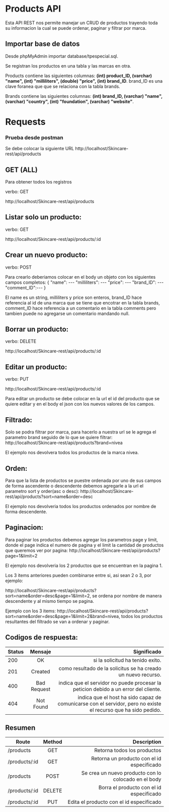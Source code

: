
# Products API
Esta API REST nos permite manejar un CRUD de productos trayendo toda su informacion la cual se puede ordenar, paginar y filtrar por marca.

## Importar base de datos
Desde phpMyAdmin importar database/tpespecial.sql.

Se registran los productos en una tabla y las marcas en otra.

Products contiene las siguientes columnas: **(int) product_ID, (varchar) "name", (int) "milliliters", (double) "price", (int) brand_ID**. brand_ID es una clave foranea que que se relaciona con la tabla brands.

Brands contiene las siguientes columnas: **(int) brand_ID, (varchar) "name", (varchar) "country", (int) "foundation", (varchar) "website"**. 



 
# Requests
### Prueba desde postman
Se debe colocar la siguiente URL http://localhost/Skincare-rest/api/products

## GET (ALL)
Para obtener todos los registros

verbo: GET

http://localhost/Skincare-rest/api/products

## Listar solo un producto:
verbo: GET

http://localhost/Skincare-rest/api/products/:id


## Crear un nuevo producto:
verbo: POST

Para crearlo deberiamos colocar en el body un objeto con los siguientes campos completos:
{
        "name": ---
        "milliliters": ---
        "price": ---
        "brand_ID": ---
        "comment_ID":---
}

El name es un string, milliliters y price son enteros, brand_ID hace referencia 
al id de una marca que se tiene que encotrar en la tabla brands, comment_ID
hace referencia a un comentario en la tabla comments pero tambien puede no agregarse
un comentario mandando null.


## Borrar un producto:
verbo: DELETE

http://localhost/Skincare-rest/api/products/:id

## Editar un producto:
verbo: PUT

http://localhost/Skincare-rest/api/products/:id

Para editar un producto se debe colocar en la url el id del producto que se quiere editar y en el body el json con los nuevos valores de los campos.


## Filtrado:
Solo se podra filtrar por marca, para hacerlo a nuestra url se le agrega el parametro
brand seguido de lo que se quiere filtrar:
http://localhost/Skincare-rest/api/products?brand=nivea

El ejemplo nos devolvera todos los productos de la marca nivea.

## Orden: 
Para que la lista de productos se puestre ordenada por uno de sus campos de forma ascendente
o descendente debemos agregarle a la url el parametro sort y order(asc o desc):
http://localhost/Skincare-rest/api/products?sort=name&order=desc

El ejemplo nos devolveria todos los productos ordenados por nombre de forma descendente.

## Paginacion:
Para paginar los productos debemos agregar los parametros page y limit, donde el page indica
el numero de pagina y el limit la cantidad de productos que queremos ver por pagina:
http://localhost/Skincare-rest/api/products?page=1&limit=2

El ejemplo nos devolveria los 2 productos que se encuentran en la pagina 1.


Los 3 items anteriores pueden combinarse entre si, asi sean 2 o 3, por ejemplo:

http://localhost/Skincare-rest/api/products?sort=name&order=desc&page=1&limit=2, se ordena
por nombre de manera descendente y al mismo tiempo se pagina.

Ejemplo con los 3 items: http://localhost/Skincare-rest/api/products?sort=name&order=desc&page=1&limit=2&brand=nivea, todos los productos
resultantes del filtrado se van a ordenar y paginar.

## Codigos de respuesta:
|Status| Mensaje    |Significado
|----  |:----------:|-----------------------------------------------------:
|200   |OK          | si la solicitud ha tenido exito.
|201   |Created     | como resultado de la solicitus se ha creado un nuevo recurso.
|400   | Bad Request| indica que el servidor no puede procesar la peticion debido a un error del cliente.
|404   |Not Found   |indica que el host ha sido capaz de comunicarse con el servidor, pero no existe el recurso que ha sido pedido.

## Resumen
|Route		      | Method	  |   Description
|---------------|:---------:|-----------------------------------------------------:
|/products	    | GET	      | Retorna todos los productos
|/products/:id 	|GET	      | Retorna un producto con el id especificado
|/products	    |  POST	    |Se crea un nuevo producto con lo colocado en el body
|/products/:id	| DELETE	  |Borra el producto con el id especificado
|/products/:id	|  PUT	    | Edita el producto con el id especificado